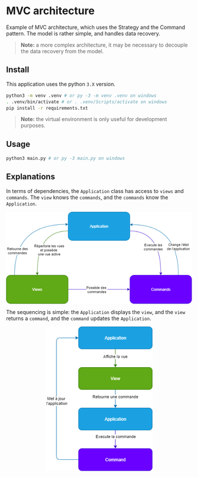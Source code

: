 # MVC architecture

Example of MVC architecture, which uses the Strategy and the Command pattern. The model is rather simple, and handles data recovery.

> **Note:** a more complex architecture, it may be necessary to decouple the data recovery from the model.

## Install

This application uses the python `3.X` version.

```bash
python3 -m venv .venv # or py -3 -m venv .venv on windows
. .venv/bin/activate # or . .venv/Scripts/activate on windows
pip install -r requirements.txt
```

> **Note:** the virtual environment is only useful for development purposes.

## Usage

```bash
python3 main.py # or py -3 main.py on windows
```

## Explanations

In terms of dependencies, the `Application` class has access to `views` and `commands`. The `view` knows the `commands`, and the `commands` know the `Application`.

<div style="text-align:center"><img align=top src="doc/mvc-global.png" /></div>

The sequencing is simple: the `Application` displays the `view`, and the `view` returns a `command`, and the `command` updates the `Application`.

<div style="text-align:center"><img align=top src="doc/mvc-sequence.png" /></div>

